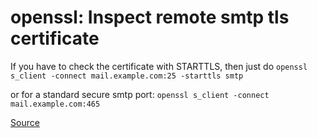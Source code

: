 # openssl: Inspect remote smtp tls certificate

If you have to check the certificate with STARTTLS, then just do
`openssl s_client -connect mail.example.com:25 -starttls smtp`

or for a standard secure smtp port:
`openssl s_client -connect mail.example.com:465`

[Source](http://serverfault.com/questions/131627/how-to-inspect-remote-smtp-servers-tls-certificate)